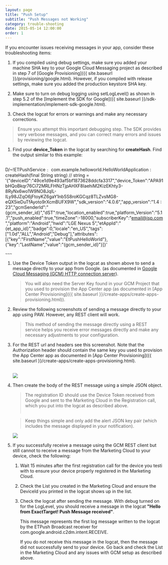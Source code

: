 ```yaml
---
layout: page
title: "Push Setup"
subtitle: "Push Messages not Working"
category: trouble-shooting
date: 2015-05-14 12:00:00
order: 1
---
```

If you encounter issues receiving messages in your app, consider these troubleshooting items:

1. If you compiled using debug settings, make sure you added your machine SHA key to your Google Cloud Messaging project as described in step 7 of [Google Provisioning]({{ site.baseurl }}/provisioning/google.html). However, if you compiled with release settings, make sure you added the production keystore SHA key.

1. Make sure to turn on debug logging using setLogLevel() as shown in step 5.2 of the [Implement the SDK for Google]({{ site.baseurl }}/sdk-implementation/implement-sdk-google.html).

1. Check the logcat for errors or warnings and make any necessary corrections.

> Ensure you attempt this important debugging step. The SDK provides very verbose messages, and you can correct many errors and issues by reviewing the logcat.

1. Find your **device_Token** in the logcat by searching for **createHash**. Find the output similar to this example: 

    ~~~ 
D/~!ETPushService﹕ com.example.helloworld.HelloWorldApplication : createHash(final String string) // string = '{"deviceID":"49ce1d9e493af5bf1873628ddcfa3317","device_Token":"APA91bHQoBkqr76Ci72MRLFHNzTjpAHXF8IaehiM2KizEKhty3-8RyNx6wo1W9NO8JqlL-ILy98JZqO6jFtoyKZ6gaY1nb5S8roKGCqz8TLZvsMG8-eQX5ieDuTfAyoto9rXcmBUFX9W","sdk_version":"4.0.6","app_version":"1.4 : 23","gcmSenderId":"{gcm_sender_id}","dST":true,"location_enabled":true,"platform_Version":"5.1.1","push_enabled":true,"timeZone":-18000,"subscriberKey":"email@isp.com","platform":"Android","hwid":"LGE Nexus 5","etAppId":"{et_app_id}","badge":0,"locale":"en_US","tags":["1.0d","ALL","Android","Debug"],"attributes":[{"key":"FirstName","value":"EtPushHelloWorld"},{"key":"LastName","value":"{gcm_sender_id}"}]}'

    ~~~ 
1. Use the Device Token output in the logcat as shown above to send a message directly to your app from Google. (as documented in <a href="https://developer.android.com/google/gcm/http.html" target="_blank">Google Cloud Messaging (GCM) HTTP connection server</a>).

    > You will also need the Server Key found in your GCM Project that you used to provision the App Center app (as documented in [App Center Provisioning]({{ site.baseurl }}/create-apps/create-apps-provisioning.html)).

1. Review the following screenshots of sending a message directly to your app using PAW. However, any REST client will work.

    >This method of sending the message directly using a REST service helps you receive error messages directly and make any necessary adjustments to your configuration.

1. For the REST url and headers see this screenshot. Note that the Authorization header should contain the same key you used to provision the App Center app as documented in [App Center Provisioning]({{ site.baseurl }}/create-apps/create-apps-provisioning.html).<br/><br/>

    <img class="img-responsive" src="{{ site.baseurl }}/assets/GCM-rest-url-and-headers.png" />
1. Then create the body of the REST message using a simple JSON object.  

    > The registration ID should use the Device Token received from Google and sent to the Marketing Cloud in the Registration call, which you put into the logcat as described above.<br/><br/>

    > Keep things simple and only add the alert JSON key pair (which includes the message displayed in your notification).

    <img class="img-responsive" src="{{ site.baseurl }}/assets/GCM-rest-body.png" />
1. If you successfully receive a message using the GCM REST client but still cannot to receive a message from the Marketing Cloud to your device, check the following:
    
    1. Wait 15 minutes after the first registration call for the device you testi with to ensure your device properly registered in the Marketing Cloud.

    1. Check the List you  created in the Marketing Cloud and ensure the DeviceId you printed in the logcat shows up in the list.

    1. Check the logcat after sending the message. With debug turned on for the LogLevel, you should receive a message in the logcat <b>"Hello from ExactTarget! Push Message received"</b>.

        This message represents the first log message written to the logcat by the ETPush Broadcast receiver for com.google.android.c2dm.intent.RECEIVE.

        If you do not receive this message in the logcat, then the message did not successfully send to your device. Go back and check the List in the Marketing Cloud and any issues with GCM setup as described above. 
